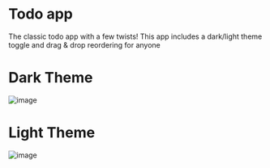 # Todo app 

The classic todo app with a few twists! This app includes a dark/light theme toggle and drag & drop reordering for anyone 


# Dark Theme
![image](https://github.com/Bryan18201/todo-app-fronthend-mentor/assets/80865397/2e4a39bc-5ab0-4324-9ee9-029404052a8c)
# Light Theme
![image](https://github.com/Bryan18201/todo-app-fronthend-mentor/assets/80865397/81ea612b-8973-43ab-851d-3ed2b5ebbd6b)
